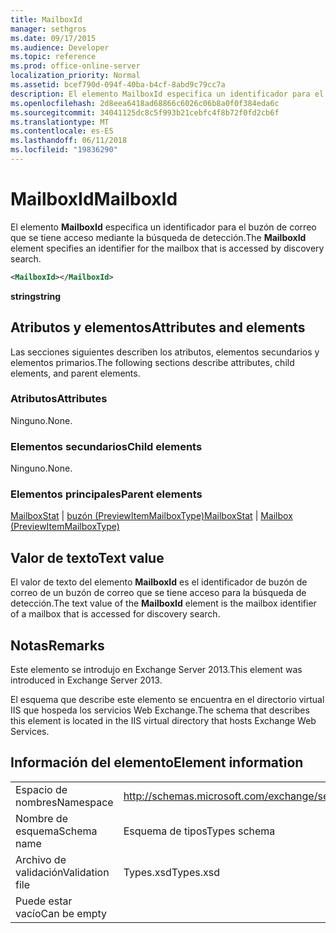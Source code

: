 ```yaml
---
title: MailboxId
manager: sethgros
ms.date: 09/17/2015
ms.audience: Developer
ms.topic: reference
ms.prod: office-online-server
localization_priority: Normal
ms.assetid: bcef790d-094f-40ba-b4cf-8abd9c79cc7a
description: El elemento MailboxId especifica un identificador para el buzón de correo que se tiene acceso mediante la búsqueda de detección.
ms.openlocfilehash: 2d8eea6418ad68866c6026c06b8a0f0f384eda6c
ms.sourcegitcommit: 34041125dc8c5f993b21cebfc4f8b72f0fd2cb6f
ms.translationtype: MT
ms.contentlocale: es-ES
ms.lasthandoff: 06/11/2018
ms.locfileid: "19836290"
---
```

# <a name="mailboxid"></a><span data-ttu-id="c1d19-103">MailboxId</span><span class="sxs-lookup"><span data-stu-id="c1d19-103">MailboxId</span></span>

<span data-ttu-id="c1d19-104">El elemento **MailboxId** especifica un identificador para el buzón de correo que se tiene acceso mediante la búsqueda de detección.</span><span class="sxs-lookup"><span data-stu-id="c1d19-104">The **MailboxId** element specifies an identifier for the mailbox that is accessed by discovery search.</span></span> 
  
```XML
<MailboxId></MailboxId>
```

<span data-ttu-id="c1d19-105">**string**</span><span class="sxs-lookup"><span data-stu-id="c1d19-105">**string**</span></span>

## <a name="attributes-and-elements"></a><span data-ttu-id="c1d19-106">Atributos y elementos</span><span class="sxs-lookup"><span data-stu-id="c1d19-106">Attributes and elements</span></span>

<span data-ttu-id="c1d19-107">Las secciones siguientes describen los atributos, elementos secundarios y elementos primarios.</span><span class="sxs-lookup"><span data-stu-id="c1d19-107">The following sections describe attributes, child elements, and parent elements.</span></span>
  
### <a name="attributes"></a><span data-ttu-id="c1d19-108">Atributos</span><span class="sxs-lookup"><span data-stu-id="c1d19-108">Attributes</span></span>

<span data-ttu-id="c1d19-109">Ninguno.</span><span class="sxs-lookup"><span data-stu-id="c1d19-109">None.</span></span>
  
### <a name="child-elements"></a><span data-ttu-id="c1d19-110">Elementos secundarios</span><span class="sxs-lookup"><span data-stu-id="c1d19-110">Child elements</span></span>

<span data-ttu-id="c1d19-111">Ninguno.</span><span class="sxs-lookup"><span data-stu-id="c1d19-111">None.</span></span>
  
### <a name="parent-elements"></a><span data-ttu-id="c1d19-112">Elementos principales</span><span class="sxs-lookup"><span data-stu-id="c1d19-112">Parent elements</span></span>

<span data-ttu-id="c1d19-113">[MailboxStat](mailboxstat.md) | [buzón (PreviewItemMailboxType)](mailbox-previewitemmailboxtype.md)</span><span class="sxs-lookup"><span data-stu-id="c1d19-113">[MailboxStat](mailboxstat.md) | [Mailbox (PreviewItemMailboxType)](mailbox-previewitemmailboxtype.md)</span></span>
  
## <a name="text-value"></a><span data-ttu-id="c1d19-114">Valor de texto</span><span class="sxs-lookup"><span data-stu-id="c1d19-114">Text value</span></span>

<span data-ttu-id="c1d19-115">El valor de texto del elemento **MailboxId** es el identificador de buzón de correo de un buzón de correo que se tiene acceso para la búsqueda de detección.</span><span class="sxs-lookup"><span data-stu-id="c1d19-115">The text value of the **MailboxId** element is the mailbox identifier of a mailbox that is accessed for discovery search.</span></span> 
  
## <a name="remarks"></a><span data-ttu-id="c1d19-116">Notas</span><span class="sxs-lookup"><span data-stu-id="c1d19-116">Remarks</span></span>

<span data-ttu-id="c1d19-117">Este elemento se introdujo en Exchange Server 2013.</span><span class="sxs-lookup"><span data-stu-id="c1d19-117">This element was introduced in Exchange Server 2013.</span></span>
  
<span data-ttu-id="c1d19-118">El esquema que describe este elemento se encuentra en el directorio virtual IIS que hospeda los servicios Web Exchange.</span><span class="sxs-lookup"><span data-stu-id="c1d19-118">The schema that describes this element is located in the IIS virtual directory that hosts Exchange Web Services.</span></span>
  
## <a name="element-information"></a><span data-ttu-id="c1d19-119">Información del elemento</span><span class="sxs-lookup"><span data-stu-id="c1d19-119">Element information</span></span>

|||
|:-----|:-----|
|<span data-ttu-id="c1d19-120">Espacio de nombres</span><span class="sxs-lookup"><span data-stu-id="c1d19-120">Namespace</span></span>  <br/> |http://schemas.microsoft.com/exchange/services/2006/types  <br/> |
|<span data-ttu-id="c1d19-121">Nombre de esquema</span><span class="sxs-lookup"><span data-stu-id="c1d19-121">Schema name</span></span>  <br/> |<span data-ttu-id="c1d19-122">Esquema de tipos</span><span class="sxs-lookup"><span data-stu-id="c1d19-122">Types schema</span></span>  <br/> |
|<span data-ttu-id="c1d19-123">Archivo de validación</span><span class="sxs-lookup"><span data-stu-id="c1d19-123">Validation file</span></span>  <br/> |<span data-ttu-id="c1d19-124">Types.xsd</span><span class="sxs-lookup"><span data-stu-id="c1d19-124">Types.xsd</span></span>  <br/> |
|<span data-ttu-id="c1d19-125">Puede estar vacío</span><span class="sxs-lookup"><span data-stu-id="c1d19-125">Can be empty</span></span>  <br/> ||
   

